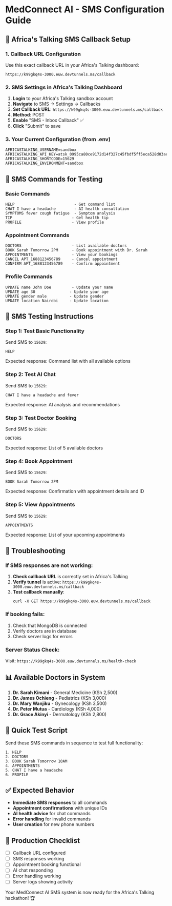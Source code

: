 # MedConnect AI - SMS Configuration Guide

## 🔧 Africa's Talking SMS Callback Setup

### **1. Callback URL Configuration**

Use this exact callback URL in your Africa's Talking dashboard:

```
https://k99gkq4s-3000.euw.devtunnels.ms/callback
```

### **2. SMS Settings in Africa's Talking Dashboard**

1. **Login** to your Africa's Talking sandbox account
2. **Navigate** to SMS → Settings → Callbacks
3. **Set Callback URL**: `https://k99gkq4s-3000.euw.devtunnels.ms/callback`
4. **Method**: POST
5. **Enable** "SMS - Inbox Callback" ✅
6. **Click** "Submit" to save

### **3. Your Current Configuration** (from .env)

```
AFRICASTALKING_USERNAME=sandbox
AFRICASTALKING_API_KEY=atsk_0995ca80ce9172d14f327c45fbdf5ff5eca528d03aebabb4b96958513212d938b75a0849
AFRICASTALKING_SHORTCODE=15629
AFRICASTALKING_ENVIRONMENT=sandbox
```

## 📱 SMS Commands for Testing

### **Basic Commands**
```
HELP                          - Get command list
CHAT I have a headache        - AI health consultation
SYMPTOMS fever cough fatigue  - Symptom analysis
TIP                          - Get health tip
PROFILE                      - View profile
```

### **Appointment Commands**
```
DOCTORS                      - List available doctors
BOOK Sarah Tomorrow 2PM      - Book appointment with Dr. Sarah
APPOINTMENTS                 - View your bookings
CANCEL APT_1688123456789     - Cancel appointment
CONFIRM APT_1688123456789    - Confirm appointment
```

### **Profile Commands**
```
UPDATE name John Doe         - Update your name
UPDATE age 30               - Update your age
UPDATE gender male          - Update gender
UPDATE location Nairobi     - Update location
```

## 🧪 SMS Testing Instructions

### **Step 1: Test Basic Functionality**
Send SMS to `15629`:
```
HELP
```
Expected response: Command list with all available options

### **Step 2: Test AI Chat**
Send SMS to `15629`:
```
CHAT I have a headache and fever
```
Expected response: AI analysis and recommendations

### **Step 3: Test Doctor Booking**
Send SMS to `15629`:
```
DOCTORS
```
Expected response: List of 5 available doctors

### **Step 4: Book Appointment**
Send SMS to `15629`:
```
BOOK Sarah Tomorrow 2PM
```
Expected response: Confirmation with appointment details and ID

### **Step 5: View Appointments**
Send SMS to `15629`:
```
APPOINTMENTS
```
Expected response: List of your upcoming appointments

## 🔧 Troubleshooting

### **If SMS responses are not working:**

1. **Check callback URL** is correctly set in Africa's Talking
2. **Verify tunnel** is active: `https://k99gkq4s-3000.euw.devtunnels.ms/callback`
3. **Test callback manually**:
   ```
   curl -X GET https://k99gkq4s-3000.euw.devtunnels.ms/callback
   ```

### **If booking fails:**
1. Check that MongoDB is connected
2. Verify doctors are in database
3. Check server logs for errors

### **Server Status Check:**
Visit: `https://k99gkq4s-3000.euw.devtunnels.ms/health-check`

## 📊 Available Doctors in System

1. **Dr. Sarah Kimani** - General Medicine (KSh 2,500)
2. **Dr. James Ochieng** - Pediatrics (KSh 3,000)
3. **Dr. Mary Wanjiku** - Gynecology (KSh 3,500)
4. **Dr. Peter Mutua** - Cardiology (KSh 4,000)
5. **Dr. Grace Akinyi** - Dermatology (KSh 2,800)

## 🎯 Quick Test Script

Send these SMS commands in sequence to test full functionality:

```
1. HELP
2. DOCTORS
3. BOOK Sarah Tomorrow 10AM
4. APPOINTMENTS
5. CHAT I have a headache
6. PROFILE
```

## ✅ Expected Behavior

- **Immediate SMS responses** to all commands
- **Appointment confirmations** with unique IDs
- **AI health advice** for chat commands
- **Error handling** for invalid commands
- **User creation** for new phone numbers

## 🚀 Production Checklist

- [ ] Callback URL configured
- [ ] SMS responses working
- [ ] Appointment booking functional
- [ ] AI chat responding
- [ ] Error handling working
- [ ] Server logs showing activity

Your MedConnect AI SMS system is now ready for the Africa's Talking hackathon! 🏆
